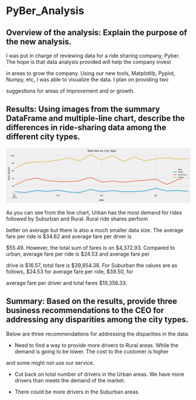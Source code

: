 # PyBer_Analysis

## Overview of the analysis: Explain the purpose of the new analysis.

I was put in charge of reviewing data for a ride sharing company, Pyber. The hope is that data analysis provided will help the company invest 

in areas to grow the company. Using our new tools, Matplotlib, Pyplot, Numpy, etc, I was able to visualize the data. I plan on providing two 

suggestions for areas of improvement and or growth.

## Results: Using images from the summary DataFrame and multiple-line chart, describe the differences in ride-sharing data among the different city types.

![Summary of Fares](https://github.com/jayhawkerfan84/PyBear_Analysis/blob/main/analysis/PyBer_fare_summary.png)

As you can see from the line chart, Urban has the most demand for rides followed by Suburban and Rural. Rural ride shares perform 

better on average but there is also a much smaller data size. The average fare per ride is $34.62 and average fare per drver is 

$55.49. However, the total sum of fares is on $4,372.93. Compared to urban, average fare per ride is $24.53 and average fare per 

drive is $16.57, total fare is $39,854.38. For Suburban the values are as follows, $24.53 for average fare per ride, $39.50, for 

average fare per driver and total fares $19,356.33.



## Summary: Based on the results, provide three business recommendations to the CEO for addressing any disparities among the city types.

Below are three recommendations for addressing the disparities in the data. 

- Need to find a way to provide more drivers to Rural areas. While the demand is going to be lower. The cost to the customer is higher 

and some might not use our service.

- Cut back on total number of drivers in the Urban areas. We have more drivers than meets the demand of the market. 

- There could be more drivers in the Suburban areas. 
